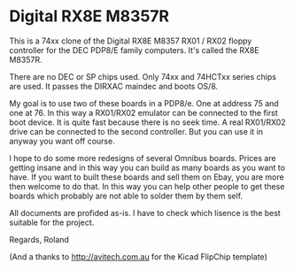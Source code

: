 # Digital RX8E M8357R
This is a 74xx clone of the Digital RX8E M8357 RX01 / RX02 floppy controller
for the DEC PDP8/E family computers. It's called the RX8E M8357R.

There are no DEC or SP chips used. Only 74xx and 74HCTxx series chips are used.
It passes the DIRXAC maindec and boots OS/8.

My goal is to use two of these boards in a PDP8/e. One at address 75 and one at 76.
In this way a RX01/RX02 emulator can be connected to the first boot device. 
It is quite fast because there is no seek time. A real RX01/RX02 drive can be connected
to the second controller. But you can use it in anyway you want off course.

I hope to do some more redesigns of several Omnibus boards. Prices are getting insane
and in this way you can build as many boards as you want to have. If you want to built these
boards and sell them on Ebay, you are more then welcome to do that. In this way you can help
other people to get these boards which probably are not able to solder them by them self.

All documents are profided as-is. I have to check which lisence is the best suitable for the project.

Regards, Roland


(And a thanks to http://avitech.com.au for the Kicad FlipChip template)

